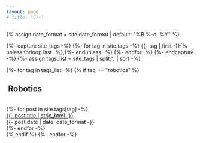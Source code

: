 ```yaml
---
layout: page
# title: 'C++'
---
```

<!-- <hr/> -->
{% assign date_format = site.date_format | default: "%B %-d, %Y" %}

{%- capture site_tags -%}
    {%- for tag in site.tags -%}
        {{- tag | first -}}{%- unless forloop.last -%},{%- endunless -%}
    {%- endfor -%}
{%- endcapture -%}
{%- assign tags_list = site_tags | split:',' | sort -%}

<!-- 파란색 태그 무늬 -->
<!-- {%- for tag in tags_list -%}
    <a href="#{{- tag -}}" class="btn btn-primary tag-btn"><i class="fas fa-tag" aria-hidden="true"></i>&nbsp;{{- tag -}}&nbsp;({{site.tags[tag].size}})</a>
{%- endfor -%} -->

<div id="full-tags-list">
{%- for tag in tags_list -%}
    {% if tag == "robotics" %}
    <h2 id="{{- tag -}}" class="linked-section">
        <i class="fas fa-tag" aria-hidden="true"> </i>
        &nbsp;Robotics&nbsp;<!-- ({{site.tags[tag].size}}) -->
    </h2>
    <br/>
    <div class="post-list">
        {%- for post in site.tags[tag] -%}
            <div class="tag-entry">
                <a href="{{ post.url | relative_url }}">{{- post.title | strip_html -}}</a>
                <div class="entry-date">
                    <time datetime="{{- post.date | date_to_xmlschema -}}">{{- post.date | date: date_format -}}</time>
                </div>
            </div>
        {%- endfor -%}
    </div>
    {% endif %}
{%- endfor -%}
</div>
